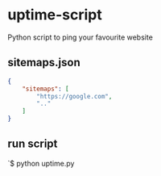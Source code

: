 # uptime-script
Python script to ping your favourite website

## sitemaps.json
````json
{
    "sitemaps": [
        "https://google.com",
        ".."
    ]
}
````

## run script
`$ python uptime.py